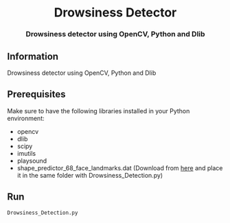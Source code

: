 
<h1 align="center" id="Template">
  Drowsiness Detector
</h1>

<h3 align="center">Drowsiness detector using OpenCV, Python and Dlib</h3>

## Information
Drowsiness detector using OpenCV, Python and Dlib

## Prerequisites
Make sure to have the following libraries installed in your Python environment:

* opencv
* dlib
* scipy
* imutils
* playsound
* shape_predictor_68_face_landmarks.dat (Download from [here](https://mrsheldon.me/files/shape_predictor_68_face_landmarks.dat) and place it in the same folder with Drowsiness_Detection.py)

## Run
`Drowsiness_Detection.py`


